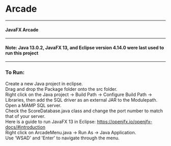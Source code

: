 # Arcade
---
#### JavaFX Arcade
---
#### Note: Java 13.0.2, JavaFX 13, and Eclipse version 4.14.0 were last used to run this project
---
### To Run:
Create a new Java project in eclipse.  
Drag and drop the Package folder onto the src folder.  
Right click on the Java project -> Build Path -> Configure Build Path -> Libraries, then add the SQL driver as an external JAR to the Modulepath.  
Open a MAMP SQL server.  
Check the ScoreDatabase.java class and change the port number to match that of your server.  
Here is a guide to run JavaFX 13 in Eclipse: https://openjfx.io/openjfx-docs/#introduction  
Right click on ArcadeMenu.java -> Run As -> Java Application.  
Use 'WSAD' and 'Enter' to navigate through the menu.
